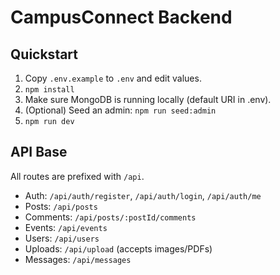 # CampusConnect Backend

## Quickstart
1. Copy `.env.example` to `.env` and edit values.
2. `npm install`
3. Make sure MongoDB is running locally (default URI in .env).
4. (Optional) Seed an admin: `npm run seed:admin`
5. `npm run dev`

## API Base
All routes are prefixed with `/api`.

- Auth: `/api/auth/register`, `/api/auth/login`, `/api/auth/me`
- Posts: `/api/posts`
- Comments: `/api/posts/:postId/comments`
- Events: `/api/events`
- Users: `/api/users`
- Uploads: `/api/upload` (accepts images/PDFs)
- Messages: `/api/messages`
